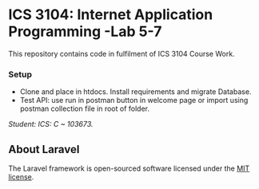 # ICS 3104: Internet Application Programming -Lab 5-7 #
This repository contains code in fulfilment of ICS 3104 Course Work.

### Setup
* Clone and place in htdocs. Install requirements and migrate Database.
* Test API: use run in postman button in welcome page or import using postman collection file in root of folder. 

*Student: ICS: C ~ 103673.*
## About Laravel
The Laravel framework is open-sourced software licensed under the [MIT license](https://opensource.org/licenses/MIT).
